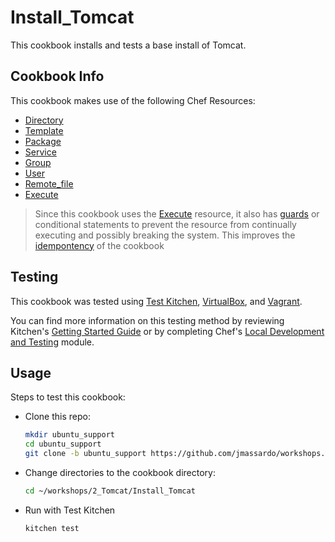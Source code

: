 # Install_Tomcat

This cookbook installs and tests a base install of Tomcat.

## Cookbook Info

This cookbook makes use of the following Chef Resources:

* [Directory](https://docs.chef.io/resource_directory.html)
* [Template](https://docs.chef.io/resource_template.html)
* [Package](https://docs.chef.io/resource_package.html)
* [Service](https://docs.chef.io/resource_service.html)
* [Group](https://docs.chef.io/resource_group.html)
* [User](https://docs.chef.io/resource_user.html)
* [Remote_file](https://docs.chef.io/resource_remote_file.html)
* [Execute](https://docs.chef.io/resource_execute.html)

>Since this cookbook uses the [Execute](https://docs.chef.io/resource_execute.html) resource, it also has [guards](https://docs.chef.io/resource_common.html#guards) or conditional statements to prevent the resource from continually executing and possibly breaking the system. This improves the [idempontency](https://en.wikipedia.org/wiki/Idempotence) of the cookbook

## Testing

This cookbook was tested using [Test Kitchen](http://kitchen.ci/), [VirtualBox](https://www.virtualbox.org/), and [Vagrant](https://www.vagrantup.com/).

You can find more information on this testing method by reviewing Kitchen's [Getting Started Guide](http://kitchen.ci/docs/getting-started) or by completing Chef's [Local Development and Testing](https://learn.chef.io/tracks/local-development-and-testing#/) module.

## Usage

Steps to test this cookbook:

* Clone this repo:
    ``` bash
    mkdir ubuntu_support
    cd ubuntu_support
    git clone -b ubuntu_support https://github.com/jmassardo/workshops.git
    ```
* Change directories to the cookbook directory:
    ``` bash
    cd ~/workshops/2_Tomcat/Install_Tomcat
    ```
* Run with Test Kitchen
    ``` bash
    kitchen test
    ```
